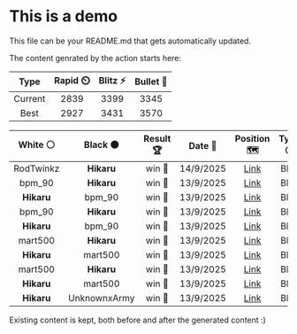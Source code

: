 # This is a demo

This file can be your README.md that gets automatically updated.

The content genrated by the action starts here:

<!--START_SECTION:chessStats-->
<!-- Automatically generated with https://github.com/Balastrong/chess-stats-action -->

| Type | Rapid ⏲️ | Blitz ⚡ | Bullet 🔫 |
|:---:|:---:|:---:|:---:|
| Current | 2839 | 3399 | 3345 |
| Best | 2927 | 3431 | 3570 |

| White ⚪ | Black ⚫ | Result 🏆 | Date 📅 | Position 🗺️ | Type 🕕 |
|:---:|:---:|:---:|:---:|:---:|:---:|
| RodTwinkz | **Hikaru** | win 🥇 | 14/9/2025 | <a href="http://www.ee.unb.ca/cgi-bin/tervo/fen.pl?select=8/3R1pk1/4p3/4Pp2/4bP1p/6rP/6PK/5rR1 w - - 0 40">Link</a> | Blitz |
| bpm_90 | **Hikaru** | win 🥇 | 13/9/2025 | <a href="http://www.ee.unb.ca/cgi-bin/tervo/fen.pl?select=3r4/3r4/1p3b2/1k3p1p/1p2pB1P/6P1/R1R2P1K/8 w - - 0 43">Link</a> | Blitz |
| **Hikaru** | bpm_90 | win 🥇 | 13/9/2025 | <a href="http://www.ee.unb.ca/cgi-bin/tervo/fen.pl?select=5rkq/p7/2pp4/2p5/2P1PQp1/1P3PP1/P6R/5R1K b - - 2 43">Link</a> | Blitz |
| bpm_90 | **Hikaru** | win 🥇 | 13/9/2025 | <a href="http://www.ee.unb.ca/cgi-bin/tervo/fen.pl?select=r1B2rk1/5pb1/1p1p1q1p/p2P2pP/1pn1R3/5PN1/PPPQ2P1/1NKR4 w - - 1 21">Link</a> | Blitz |
| **Hikaru** | bpm_90 | win 🥇 | 13/9/2025 | <a href="http://www.ee.unb.ca/cgi-bin/tervo/fen.pl?select=rn1q3k/pp4b1/7R/6r1/2PBQ3/1P2P3/P2N1P2/R3K3 b Q - 0 20">Link</a> | Blitz |
| mart500 | **Hikaru** | win 🥇 | 13/9/2025 | <a href="http://www.ee.unb.ca/cgi-bin/tervo/fen.pl?select=2r5/5pkp/6p1/8/1p1RP1K1/1P6/P1r1N2P/8 w - - 1 38">Link</a> | Blitz |
| **Hikaru** | mart500 | win 🥇 | 13/9/2025 | <a href="http://www.ee.unb.ca/cgi-bin/tervo/fen.pl?select=r4r2/pp2R2k/1npP1ppp/8/2P4P/PP4PB/5P2/2KR4 b - - 3 26">Link</a> | Blitz |
| mart500 | **Hikaru** | win 🥇 | 13/9/2025 | <a href="http://www.ee.unb.ca/cgi-bin/tervo/fen.pl?select=5bk1/p4p2/1p6/3P2p1/4p3/1PQ1P1P1/PB2b2q/4NK2 w - - 10 44">Link</a> | Blitz |
| **Hikaru** | mart500 | win 🥇 | 13/9/2025 | <a href="http://www.ee.unb.ca/cgi-bin/tervo/fen.pl?select=3rr1k1/ppq2pp1/2p2np1/2n1p3/1b2P2P/PP3NPB/1BP1QPK1/R4R2 b - - 0 18">Link</a> | Blitz |
| **Hikaru** | UnknownxArmy | win 🥇 | 13/9/2025 | <a href="http://www.ee.unb.ca/cgi-bin/tervo/fen.pl?select=8/b2Q3k/6p1/4pp2/2B1P3/2P2PPK/5q2/2B5 b - - 1 47">Link</a> | Blitz |

<!--END_SECTION:chessStats-->

Existing content is kept, both before and after the generated content :)

